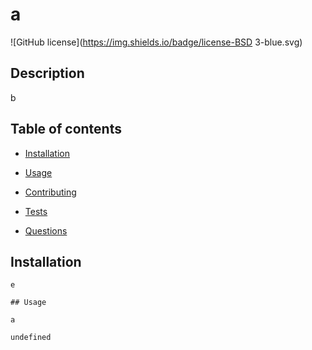 # a
  ![GitHub license](https://img.shields.io/badge/license-BSD 3-blue.svg)

## Description

b

## Table of contents

* [Installation](#installation)

* [Usage](#usage)

* [Contributing](#contributing)

* [Tests](#tests)

* [Questions](#questions)

## Installation

```
e

## Usage 

a

undefined
